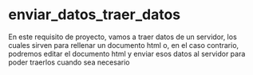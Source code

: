 # enviar_datos_traer_datos
En este requisito de proyecto, vamos a traer datos de un servidor, los cuales sirven para rellenar un documento html o, en el caso contrario, podremos editar el documento html y enviar esos datos al servidor para poder traerlos cuando sea necesario
